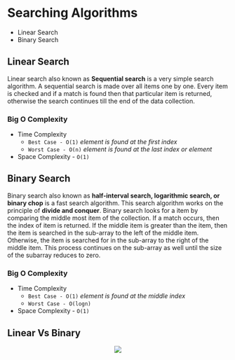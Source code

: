 # Searching Algorithms

* Linear Search
* Binary Search

## Linear Search

Linear search also known as **Sequential search** is a very simple search algorithm. A sequential search is made over all items one by one. Every item is checked and if a match is found then that particular item is returned, otherwise the search continues till the end of the data collection.

### Big O Complexity

* Time Complexity
   * ```Best Case - O(1)```  *element is found at the first index*
   * ```Worst Case - O(n)``` _element is found at the last index or element_
* Space Complexity - ``` O(1) ```

## Binary Search

Binary search  also known as **half-interval search, logarithmic search, or binary chop** is a fast search algorithm. This search algorithm works on the principle of **divide and conquer**.
Binary search looks for a item by comparing the middle most item of the collection. If a match occurs, then the index of item is returned. If the middle item is greater than the item, then the item is searched in the sub-array to the left of the middle item. Otherwise, the item is searched for in the sub-array to the right of the middle item. This process continues on the sub-array as well until the size of the subarray reduces to zero.

### Big O Complexity

* Time Complexity
   * ```Best Case - O(1)```  *element is found at the middle index*
   * ```Worst Case - O(logn)```
* Space Complexity - ``` O(1) ```

## Linear Vs Binary
<p align="center">
<img src="https://user-images.githubusercontent.com/74424757/124422656-439fd500-dd81-11eb-87f3-c539eff6c6b4.gif"></p>


